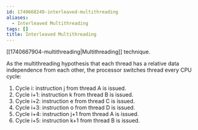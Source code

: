 ```yaml
---
id: 1740668249-interleaved-multithreading
aliases:
  - Interleaved Multithreading
tags: []
title: Interleaved Multithreading
---
```


[[1740667904-multithreading|Multithreading]] technique. 

As the multithreading hypothesis that each thread has a relative data independence from each 
other, the processor switches thread every CPU cycle:
 
 1.  Cycle i: instruction j from thread A is issued.
 2.  Cycle i+1: instruction k from thread B is issued.
 3.  Cycle i+2: instruction e from thread C is issued.
 4.  Cycle i+3: instruction o from thread D is issued.
 5.  Cycle i+4: instruction j+1 from thread A is issued.
 6.  Cycle i+5: instruction k+1 from thread B is issued.

